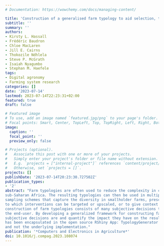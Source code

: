 ```yaml
---
# Documentation: https://wowchemy.com/docs/managing-content/

title: 'Construction of a generalised farm typology to aid selection, targeting and scaling of onfarm research'
subtitle: ''
summary: ''
authors:
- Kirsty L. Hassall
- Frédéric Baudron
- Chloe MacLaren
- Jill E. Cairns
- Thokozile Ndhlela
- Steve P. McGrath
- Isaiah Nyagumbo
- Stephan M. Haefele
tags:
- Digital agronomy
- Farming system research
categories: []
date: '2023-07-14'
lastmod: 2023-07-14T22:23:31+02:00
featured: true
draft: false

# Featured image
# To use, add an image named `featured.jpg/png` to your page's folder.
# Focal points: Smart, Center, TopLeft, Top, TopRight, Left, Right, BottomLeft, Bottom, BottomRight.
image:
  caption: ''
  focal_point: ''
  preview_only: false

# Projects (optional).
#   Associate this post with one or more of your projects.
#   Simply enter your project's folder or file name without extension.
#   E.g. `projects = ["internal-project"]` references `content/project/deep-learning/index.md`.
#   Otherwise, set `projects = []`.
projects: []
publishDate: '2023-07-14T20:23:30.727502Z'
publication_types:
- '2'
abstract: "Farm typologies are often used to reduce the complexity in categorising diverse farming systems, particularly in
sub-Saharan Africa. The resulting typologies can then be used in multiple ways including designing efficient
sampling schemes that capture the diversity in smallholder farms, prescribing the selection of certain farm types
to which interventions can be targeted or upscaled, or to give context into derived relationships. However, the
construction of farm typologies consists of many subjective decisions that are not always obvious or evident to
the end-user. By developing a generalized framework for constructing farm typologies, we clarify where these
subjective decisions are and quantify the impact they have on the resulting typologies. Further, this framework
has been encapsulated in the open source RShiny App: TypologyGenerator to enable users to focus on the decisions
and not the underlying implementation."
publication: '*Computers and Electronics in Agriculture*'
doi: 10.1016/j.compag.2023.108074
---
```

